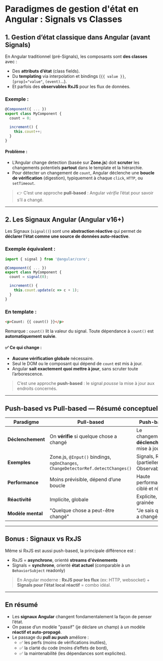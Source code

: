 
#  Paradigmes de gestion d'état en Angular : Signals vs Classes

##  1. Gestion d’état classique dans Angular (avant Signals)

En Angular traditionnel (pré-Signals), les composants sont **des classes** avec :

- Des **attributs d’état** (class fields).
- Du **templating** via interpolation et bindings (`{{ value }}`, `[prop]="value"`, `(event)`...).
- Et parfois des **observables RxJS** pour les flux de données.

### Exemple :

```ts
@Component({ ... })
export class MyComponent {
  count = 0;

  increment() {
    this.count++;
  }
}
```

####  Problème :
- L’Angular change detection (basée sur **Zone.js**) doit **scruter** les changements potentiels **partout** dans le template et la hiérarchie.
- Pour détecter un changement de `count`, Angular déclenche une **boucle de vérification** (digestion), typiquement à chaque `click`, `HTTP`, ou `setTimeout`.

> 👉 C’est une approche **pull-based** : Angular *vérifie* l’état pour savoir s’il a changé.

---

##  2. Les Signaux Angular (Angular v16+)

Les Signaux (`signal()`) sont une **abstraction réactive** qui permet de **déclarer l’état comme une source de données auto-réactive**.

### Exemple équivalent :

```ts
import { signal } from '@angular/core';

@Component({ ... })
export class MyComponent {
  count = signal(0);

  increment() {
    this.count.update(c => c + 1);
  }
}
```

### En template :
```html
<p>Count: {{ count() }}</p>
```

Remarque : `count()` lit la valeur du signal. Toute dépendance à `count()` est **automatiquement suivie**.

#### ✅ Ce qui change :
- **Aucune vérification globale** nécessaire.
- Seul le DOM ou le composant qui dépend de `count` est mis à jour.
- Angular **sait exactement quoi mettre à jour**, sans scruter toute l’arborescence.

>  C’est une approche **push-based** : le signal *pousse* la mise à jour aux endroits concernés.

---

## Push-based vs Pull-based — Résumé conceptuel

| Paradigme         | Pull-based                              | Push-based                                |
|-------------------|------------------------------------------|--------------------------------------------|
| **Déclenchement** | On **vérifie** si quelque chose a changé | Le changement **déclenche** une mise à jour |
| **Exemples**      | Zone.js, `@Input()` bindings, `ngOnChanges`, `ChangeDetectorRef.detectChanges()` | Signals, RxJS (partiellement), Observables |
| **Performance**   | Moins prévisible, dépend d’une boucle    | Haute performance, ciblé et réactif        |
| **Réactivité**    | Implicite, globale                       | Explicite, fine-grainée                    |
| **Modèle mental** | "Quelque chose a peut-être changé"       | "Je sais que *ça* a changé"                |

---

## Bonus : Signaux vs RxJS

Même si RxJS est aussi push-based, la principale différence est :

- RxJS = **asynchrone**, orienté **streams d'événements**
- Signals = **synchrone**, orienté **état actuel** (comparable à un `BehaviorSubject` readonly)

> En Angular moderne : **RxJS pour les flux** (ex: HTTP, websocket) + **Signals pour l’état local réactif** = combo idéal.

---

## En résumé

- Les **signaux Angular** changent fondamentalement la façon de penser l’état.
- On passe d’un modèle "passif" (je déclare un champ) à un modèle **réactif et auto-propagé**.
- Le passage du **pull au push** améliore :
  - ✅ les perfs (moins de vérifications inutiles),
  - ✅ la clarté du code (moins d’effets de bord),
  - ✅ la maintenabilité (les dépendances sont explicites).
